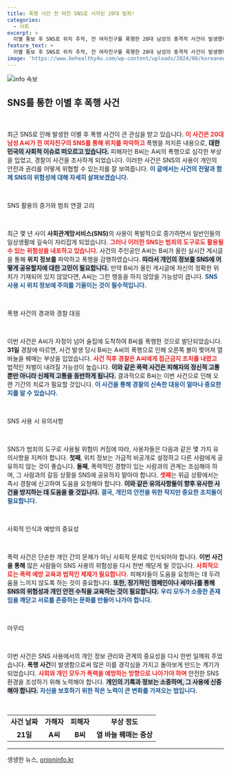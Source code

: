 ```yaml
---
title: 폭행 사건 전 여친 SNS로 시작된 20대 범죄!
categories:
  - 사회
excerpt: >
  이별 통보 후 SNS로 위치 추적, 전 여자친구를 폭행한 20대 남성의 충격적 사건이 발생했다. 피해자는 심각한 부상을 입고 경찰의 접근금지 조치를 받았다. 사건의 전말은 무엇일까?
feature_text: >
  이별 통보 후 SNS로 위치 추적, 전 여자친구를 폭행한 20대 남성의 충격적 사건이 발생했다. 피해자는 심각한 부상을 입고 경찰의 접근금지 조치를 받았다. 사건의 전말은 무엇일까?
image: 'https://www.behealthy4u.com/wp-content/uploads/2024/06/koreanews.jpg'
---
```


<p><img src="https://www.behealthy4u.com/wp-content/uploads/2024/06/koreanews.jpg" alt="info 속보" /></p>

<h2 data-ke-size="size26">SNS를 통한 이별 후 폭행 사건</h2>

<p data-ke-size="size16">&nbsp;</p>

<p>최근 SNS로 인해 발생한 이별 후 폭행 사건이 큰 관심을 받고 있습니다. <b><span style="color: #ee2323;">이 사건은 20대 남성 A씨가 전 여자친구의 SNS를 통해 위치를 파악하고</span></b> 폭행을 저지른 내용으로, <b><span style="background-color: #21538527;">대한민국의 사회적 이슈로 떠오르고 있습니다.</span></b> 피해자인 B씨는 A씨의 폭행으로 심각한 부상을 입었고, 경찰이 사건을 조사하게 되었습니다. 이러한 사건은 SNS의 사용이 개인의 안전과 권리를 어떻게 위협할 수 있는지를 잘 보여줍니다. <b><span style="color: #1a5490;">이 글에서는 사건의 전말과 함께 SNS의 위험성에 대해 자세히 살펴보겠습니다.</span></b></p>

<p data-ke-size="size16">&nbsp;</p>

<p>SNS 활용의 증가와 범죄 연결 고리</p>

<p data-ke-size="size16">&nbsp;</p>

<p>최근 몇 년 사이 <b>사회관계망서비스(SNS)</b>의 사용이 폭발적으로 증가하면서 일반인들의 일상생활에 깊숙이 자리잡게 되었습니다. <b><span style="color: #ee2323;">그러나 이러한 SNS는 범죄의 도구로도 활용될 수 있는 위험성을 내포하고 있습니다.</span></b> 사건의 주인공인 A씨는 B씨가 올린 실시간 게시글을 통해 <b>위치 정보를</b> 파악하고 폭행을 감행하였습니다. <b><span style="background-color: #21538527;">따라서 개인의 정보를 SNS에 어떻게 공유할지에 대한 고민이 필요합니다.</span></b> 만약 B씨가 올린 게시글에 자신의 정확한 위치가 기재되어 있지 않았다면, A씨는 그런 행동을 하지 않았을 가능성이 큽니다. <b><span style="color: #1a5490;">SNS 사용 시 위치 정보에 주의를 기울이는 것이 필수적입니다.</span></b></p>

<p data-ke-size="size16">&nbsp;</p>

<p>폭행 사건의 경과와 경찰 대응</p>

<p data-ke-size="size16">&nbsp;</p>

<p>이번 사건은 A씨가 자정이 넘어 술집에 도착하여 B씨를 폭행한 것으로 발단되었습니다. <b>31일</b> 경찰에 따르면, 사건 발생 당시 B씨는 A씨의 폭행으로 인해 오른쪽 볼이 찢어져 열 바늘을 꿰매는 부상을 입었습니다. <b><span style="color: #ee2323;">사건 직후 경찰은 A씨에게 접근금지 조치를 내렸고</span></b> 법적인 처벌이 내려질 가능성이 높습니다. <b><span style="background-color: #21538527;">이와 같은 폭력 사건은 피해자의 정신적 고통뿐만 아니라 신체적 고통을 동반하게 됩니다.</span></b> 결과적으로 B씨는 이번 사건으로 인해 오랜 기간의 치료가 필요할 것입니다. <b><span style="color: #1a5490;">이 사건을 통해 경찰의 신속한 대응이 얼마나 중요한지를 알 수 있습니다.</span></b></p>

<p data-ke-size="size16">&nbsp;</p>

<p>SNS 사용 시 유의사항</p>

<p data-ke-size="size16">&nbsp;</p>

<p>SNS가 범죄의 도구로 사용될 위험이 커짐에 따라, 사용자들은 다음과 같은 몇 가지 유의사항을 지켜야 합니다. <b>첫째</b>, 위치 정보는 가급적 비공개로 설정하고 다른 사람에게 공유하지 않는 것이 좋습니다. <b>둘째</b>, 폭력적인 경향이 있는 사람과의 관계는 조심해야 하며, 그 사람과의 갈등 상황을 SNS에 공유하지 말아야 합니다. <b><span style="color: #ee2323;">셋째</b>는 위급 상황에서는 즉시 경찰에 신고하여 도움을 요청해야 합니다.</span></b> <b><span style="background-color: #21538527;">이와 같은 유의사항들이 향후 유사한 사건을 방지하는 데 도움을 줄 것입니다.</span></b> <b><span style="color: #1a5490;">결국, 개인의 안전을 위한 작지만 중요한 조치들이 필요합니다.</span></b></p>

<p data-ke-size="size16">&nbsp;</p>

<p>사회적 인식과 예방의 중요성</p>

<p data-ke-size="size16">&nbsp;</p>

<p>폭력 사건은 단순한 개인 간의 문제가 아닌 사회적 문제로 인식되어야 합니다. <b>이번 사건을 통해</b> 많은 사람들이 SNS 사용의 위험성을 다시 한번 깨닫게 될 것입니다. <b><span style="color: #ee2323;">사회적으로는 폭력 예방 교육과 법적인 제재가 필요합니다.</span></b> 피해자들이 도움을 요청하는 데 두려움을 느끼지 않도록 하는 것이 중요합니다. <b><span style="background-color: #21538527;">또한, 정기적인 캠페인이나 세미나를 통해 SNS의 위험성과 개인 안전 수칙을 교육하는 것이 필요합니다.</span></b> <b><span style="color: #1a5490;">우리 모두가 소중한 존재임을 깨닫고 서로를 존중하는 문화를 만들어 나가야 합니다.</span></b></p>

<p data-ke-size="size16">&nbsp;</p>

<p>마무리</p>

<p data-ke-size="size16">&nbsp;</p>

<p>이번 사건은 SNS 사용에서의 개인 정보 관리와 관계의 중요성을 다시 한번 일깨워 주었습니다. <b>폭행 사건</b>이 발생함으로써 많은 이를 경각심을 가지고 돌아보게 만드는 계기가 되었습니다. <b><span style="color: #ee2323;">사회와 개인 모두가 폭력을 예방하는 방향으로 나아가야 하며</span></b> 안전한 SNS 환경을 조성하기 위해 노력해야 합니다. <b><span style="background-color: #21538527;">개인의 기록과 정보는 소중하며, 그 사용에 신중해야 합니다.</span></b> <b><span style="color: #1a5490;">자신을 보호하기 위한 작은 노력이 큰 변화를 가져오는 법입니다.</span></b></p>

<p data-ke-size="size16">&nbsp;</p>

<table style="width:100%">
  <tr>
    <td style="text-align: center; height: 17px;"><b>사건 날짜</b></td>
    <td style="text-align: center; height: 17px;"><b>가해자</b></td>
    <td style="text-align: center; height: 17px;"><b>피해자</b></td>
    <td style="text-align: center; height: 17px;"><b>부상 정도</b></td>
  </tr>
  <tr>
    <td style="text-align: center; height: 17px;"><b>21일</b></td>
    <td style="text-align: center; height: 17px;"><b>A씨</b></td>
    <td style="text-align: center; height: 17px;"><b>B씨</b></td>
    <td style="text-align: center; height: 17px;"><b>열 바늘 꿰매는 중상</b></td>
  </tr>
</table>

<hr>
생생한 뉴스, <a href="https://onioninfo.kr" rel="dofollow">onioninfo.kr</a>


